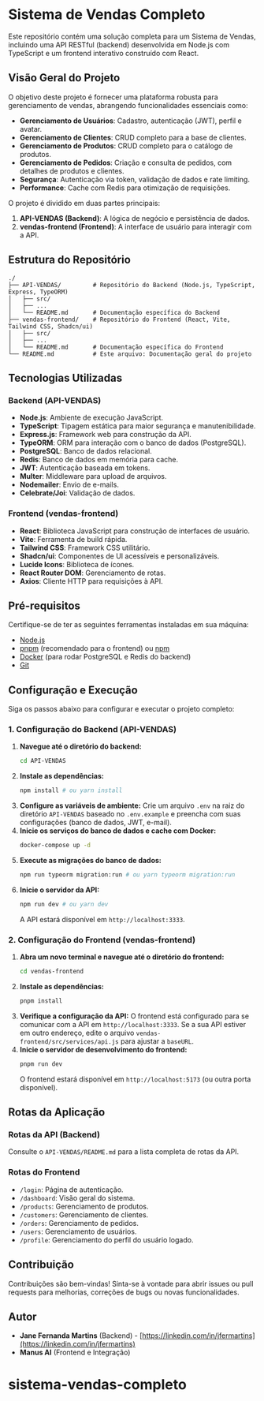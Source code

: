 # Sistema de Vendas Completo

Este repositório contém uma solução completa para um Sistema de Vendas, incluindo uma API RESTful (backend) desenvolvida em Node.js com TypeScript e um frontend interativo construído com React.

## Visão Geral do Projeto

O objetivo deste projeto é fornecer uma plataforma robusta para gerenciamento de vendas, abrangendo funcionalidades essenciais como:

-   **Gerenciamento de Usuários**: Cadastro, autenticação (JWT), perfil e avatar.
-   **Gerenciamento de Clientes**: CRUD completo para a base de clientes.
-   **Gerenciamento de Produtos**: CRUD completo para o catálogo de produtos.
-   **Gerenciamento de Pedidos**: Criação e consulta de pedidos, com detalhes de produtos e clientes.
-   **Segurança**: Autenticação via token, validação de dados e rate limiting.
-   **Performance**: Cache com Redis para otimização de requisições.

O projeto é dividido em duas partes principais:

1.  **API-VENDAS (Backend)**: A lógica de negócio e persistência de dados.
2.  **vendas-frontend (Frontend)**: A interface de usuário para interagir com a API.

## Estrutura do Repositório

```
./
├── API-VENDAS/         # Repositório do Backend (Node.js, TypeScript, Express, TypeORM)
│   ├── src/
│   ├── ...
│   └── README.md       # Documentação específica do Backend
├── vendas-frontend/    # Repositório do Frontend (React, Vite, Tailwind CSS, Shadcn/ui)
│   ├── src/
│   ├── ...
│   └── README.md       # Documentação específica do Frontend
└── README.md           # Este arquivo: Documentação geral do projeto
```

## Tecnologias Utilizadas

### Backend (API-VENDAS)

-   **Node.js**: Ambiente de execução JavaScript.
-   **TypeScript**: Tipagem estática para maior segurança e manutenibilidade.
-   **Express.js**: Framework web para construção da API.
-   **TypeORM**: ORM para interação com o banco de dados (PostgreSQL).
-   **PostgreSQL**: Banco de dados relacional.
-   **Redis**: Banco de dados em memória para cache.
-   **JWT**: Autenticação baseada em tokens.
-   **Multer**: Middleware para upload de arquivos.
-   **Nodemailer**: Envio de e-mails.
-   **Celebrate/Joi**: Validação de dados.

### Frontend (vendas-frontend)

-   **React**: Biblioteca JavaScript para construção de interfaces de usuário.
-   **Vite**: Ferramenta de build rápida.
-   **Tailwind CSS**: Framework CSS utilitário.
-   **Shadcn/ui**: Componentes de UI acessíveis e personalizáveis.
-   **Lucide Icons**: Biblioteca de ícones.
-   **React Router DOM**: Gerenciamento de rotas.
-   **Axios**: Cliente HTTP para requisições à API.

## Pré-requisitos

Certifique-se de ter as seguintes ferramentas instaladas em sua máquina:

-   [Node.js](https://nodejs.org/en/)
-   [pnpm](https://pnpm.io/installation) (recomendado para o frontend) ou [npm](https://www.npmjs.com/)
-   [Docker](https://www.docker.com/) (para rodar PostgreSQL e Redis do backend)
-   [Git](https://git-scm.com/)

## Configuração e Execução

Siga os passos abaixo para configurar e executar o projeto completo:

### 1. Configuração do Backend (API-VENDAS)

1.  **Navegue até o diretório do backend:**
    ```bash
    cd API-VENDAS
    ```
2.  **Instale as dependências:**
    ```bash
    npm install # ou yarn install
    ```
3.  **Configure as variáveis de ambiente:**
    Crie um arquivo `.env` na raiz do diretório `API-VENDAS` baseado no `.env.example` e preencha com suas configurações (banco de dados, JWT, e-mail).
4.  **Inicie os serviços do banco de dados e cache com Docker:**
    ```bash
    docker-compose up -d
    ```
5.  **Execute as migrações do banco de dados:**
    ```bash
    npm run typeorm migration:run # ou yarn typeorm migration:run
    ```
6.  **Inicie o servidor da API:**
    ```bash
    npm run dev # ou yarn dev
    ```
    A API estará disponível em `http://localhost:3333`.

### 2. Configuração do Frontend (vendas-frontend)

1.  **Abra um novo terminal e navegue até o diretório do frontend:**
    ```bash
    cd vendas-frontend
    ```
2.  **Instale as dependências:**
    ```bash
    pnpm install
    ```
3.  **Verifique a configuração da API:**
    O frontend está configurado para se comunicar com a API em `http://localhost:3333`. Se a sua API estiver em outro endereço, edite o arquivo `vendas-frontend/src/services/api.js` para ajustar a `baseURL`.
4.  **Inicie o servidor de desenvolvimento do frontend:**
    ```bash
    pnpm run dev
    ```
    O frontend estará disponível em `http://localhost:5173` (ou outra porta disponível).

## Rotas da Aplicação

### Rotas da API (Backend)

Consulte o `API-VENDAS/README.md` para a lista completa de rotas da API.

### Rotas do Frontend

-   `/login`: Página de autenticação.
-   `/dashboard`: Visão geral do sistema.
-   `/products`: Gerenciamento de produtos.
-   `/customers`: Gerenciamento de clientes.
-   `/orders`: Gerenciamento de pedidos.
-   `/users`: Gerenciamento de usuários.
-   `/profile`: Gerenciamento do perfil do usuário logado.

## Contribuição

Contribuições são bem-vindas! Sinta-se à vontade para abrir issues ou pull requests para melhorias, correções de bugs ou novas funcionalidades.

## Autor

-   **Jane Fernanda Martins** (Backend) - [https://linkedin.com/in/jfermartins](https://linkedin.com/in/jfermartins)
-   **Manus AI** (Frontend e Integração)

# sistema-vendas-completo

